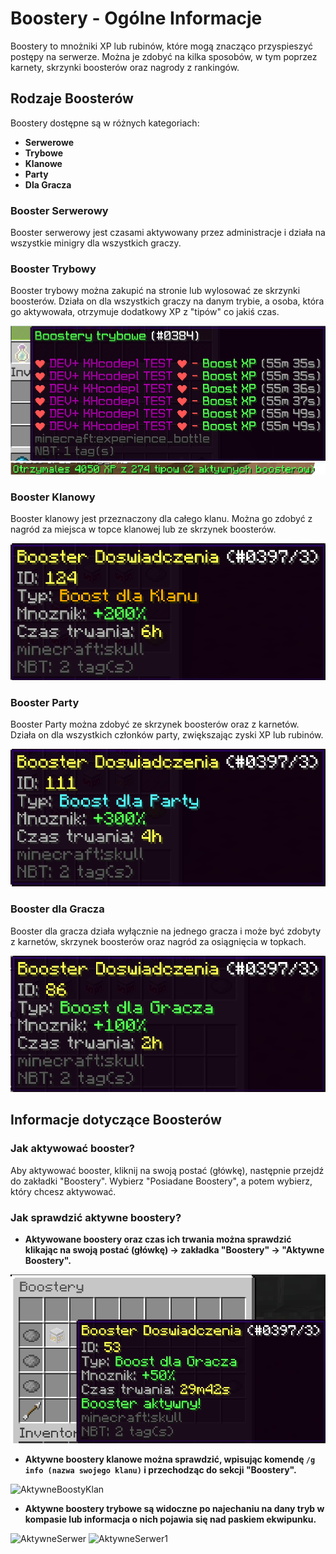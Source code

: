 # Boostery - Ogólne Informacje

Boostery to mnożniki XP lub rubinów, które mogą znacząco przyspieszyć postępy na serwerze. Można je zdobyć na kilka sposobów, w tym poprzez karnety, skrzynki boosterów oraz nagrody z rankingów.

## Rodzaje Boosterów

Boostery dostępne są w różnych kategoriach:
- **Serwerowe**
- **Trybowe**
- **Klanowe**
- **Party**
- **Dla Gracza**

### Booster Serwerowy
Booster serwerowy jest czasami aktywowany przez administracje i działa na wszystkie minigry dla wszystkich graczy.

### Booster Trybowy
Booster trybowy można zakupić na stronie lub wylosować ze skrzynki boosterów. Działa on dla wszystkich graczy na danym trybie, a osoba, która go aktywowała, otrzymuje dodatkowy XP z "tipów" co jakiś czas.

![Boost_Trybowy](/assets/boosters/trybowy.png)
![Boost_Tipy](/assets/boosters/tipy.png)

### Booster Klanowy
Booster klanowy jest przeznaczony dla całego klanu. Można go zdobyć z nagród za miejsca w topce klanowej lub ze skrzynek boosterów.

![Boost_Klanowy](/assets/boosters/klanowy.png)

### Booster Party
Booster Party można zdobyć ze skrzynek boosterów oraz z karnetów. Działa on dla wszystkich członków party, zwiększając zyski XP lub rubinów.

![Boost_Party](/assets/boosters/party.png)

### Booster dla Gracza
Booster dla gracza działa wyłącznie na jednego gracza i może być zdobyty z karnetów, skrzynek boosterów oraz nagród za osiągnięcia w topkach.

![Boost_Gracz](/assets/boosters/gracz.png)

## Informacje dotyczące Boosterów

### Jak aktywować booster?
Aby aktywować booster, kliknij na swoją postać (główkę), następnie przejdź do zakładki "Boostery". Wybierz "Posiadane Boostery", a potem wybierz, który chcesz aktywować.

### Jak sprawdzić aktywne boostery?

- **Aktywowane boostery oraz czas ich trwania można sprawdzić klikając na swoją postać (główkę) -> zakładka "Boostery" -> "Aktywne Boostery".**

![AktywneBoosty](/assets/boosters/Aktywne.png)

- **Aktywne boostery klanowe można sprawdzić, wpisując komendę `/g info (nazwa swojego klanu)` i przechodząc do sekcji "Boostery".**

![AktywneBoostyKlan](/assets/boosters/AktywneKlan.png)

- **Aktywne boostery trybowe są widoczne po najechaniu na dany tryb w kompasie lub informacja o nich pojawia się nad paskiem ekwipunku.**

![AktywneSerwer](/assets/boosters/Serwer1.png)
![AktywneSerwer1](/assets/boosters/Serwer2.png)